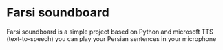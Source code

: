 
# Farsi soundboard

Farsi soundboard is a simple project based on Python and microsoft TTS (text-to-speech) you can play your Persian sentences in your microphone

